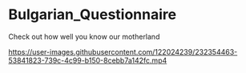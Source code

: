 # Bulgarian_Questionnaire
Check out how well you know our motherland


https://user-images.githubusercontent.com/122024239/232354463-53841823-739c-4c99-b150-8cebb7a142fc.mp4

